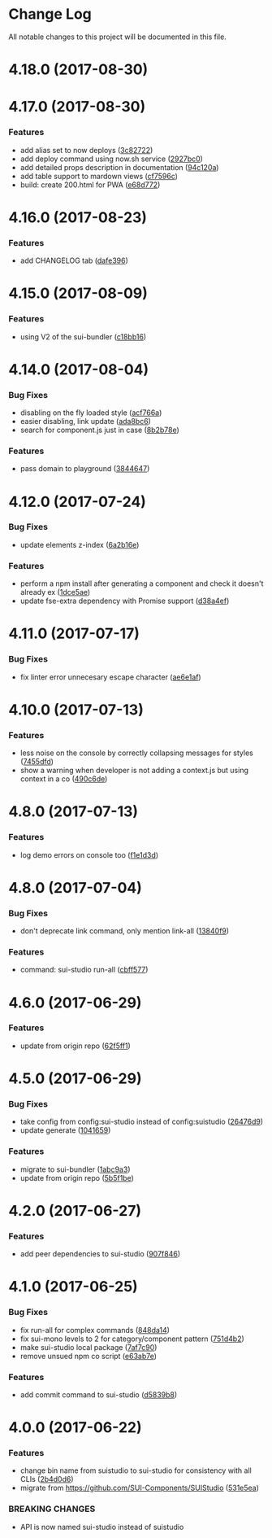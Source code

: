 # Change Log

All notable changes to this project will be documented in this file.

<a name="4.18.0"></a>
# 4.18.0 (2017-08-30)



<a name="4.17.0"></a>
# 4.17.0 (2017-08-30)


### Features

* add alias set to now deploys ([3c82722](https://github.com/SUI-Components/sui/commit/3c82722))
* add deploy command using now.sh service ([2927bc0](https://github.com/SUI-Components/sui/commit/2927bc0))
* add detailed props description in documentation ([94c120a](https://github.com/SUI-Components/sui/commit/94c120a))
* add table support to mardown views ([cf7596c](https://github.com/SUI-Components/sui/commit/cf7596c))
* build: create 200.html for PWA ([e68d772](https://github.com/SUI-Components/sui/commit/e68d772))



<a name="4.16.0"></a>
# 4.16.0 (2017-08-23)


### Features

* add CHANGELOG tab ([dafe396](https://github.com/SUI-Components/sui/commit/dafe396))



<a name="4.15.0"></a>
# 4.15.0 (2017-08-09)


### Features

* using V2 of the sui-bundler ([c18bb16](https://github.com/SUI-Components/sui/commit/c18bb16))



<a name="4.14.0"></a>
# 4.14.0 (2017-08-04)


### Bug Fixes

* disabling on the fly loaded style ([acf766a](https://github.com/SUI-Components/sui/commit/acf766a))
* easier disabling, link update ([ada8bc6](https://github.com/SUI-Components/sui/commit/ada8bc6))
* search for component.js just in case ([8b2b78e](https://github.com/SUI-Components/sui/commit/8b2b78e))


### Features

* pass domain to playground ([3844647](https://github.com/SUI-Components/sui/commit/3844647))



<a name="4.12.0"></a>
# 4.12.0 (2017-07-24)


### Bug Fixes

* update elements z-index ([6a2b16e](https://github.com/SUI-Components/sui/commit/6a2b16e))


### Features

* perform a npm install after generating a component and check it doesn't already ex ([1dce5ae](https://github.com/SUI-Components/sui/commit/1dce5ae))
* update fse-extra dependency with Promise support ([d38a4ef](https://github.com/SUI-Components/sui/commit/d38a4ef))



<a name="4.11.0"></a>
# 4.11.0 (2017-07-17)


### Bug Fixes

* fix linter error unnecesary escape character ([ae6e1af](https://github.com/SUI-Components/sui/commit/ae6e1af))



<a name="4.10.0"></a>
# 4.10.0 (2017-07-13)


### Features

* less noise on the console by correctly collapsing messages for styles ([7455dfd](https://github.com/SUI-Components/sui/commit/7455dfd))
* show a warning when developer is not adding a context.js but using context in a co ([490c6de](https://github.com/SUI-Components/sui/commit/490c6de))



<a name="4.8.0"></a>
# 4.8.0 (2017-07-13)


### Features

* log demo errors on console too ([f1e1d3d](https://github.com/SUI-Components/sui/commit/f1e1d3d))



<a name="4.8.0"></a>
# 4.8.0 (2017-07-04)


### Bug Fixes

* don't deprecate link command, only mention link-all ([13840f9](https://github.com/SUI-Components/sui/commit/13840f9))


### Features

* command: sui-studio run-all ([cbff577](https://github.com/SUI-Components/sui/commit/cbff577))



<a name="4.6.0"></a>
# 4.6.0 (2017-06-29)


### Features

* update from origin repo ([62f5ff1](https://github.com/SUI-Components/sui/commit/62f5ff1))



<a name="4.5.0"></a>
# 4.5.0 (2017-06-29)


### Bug Fixes

* take config from config:sui-studio instead of config:suistudio ([26476d9](https://github.com/SUI-Components/sui/commit/26476d9))
* update generate ([1041659](https://github.com/SUI-Components/sui/commit/1041659))


### Features

* migrate to sui-bundler ([1abc9a3](https://github.com/SUI-Components/sui/commit/1abc9a3))
* update from origin repo ([5b5f1be](https://github.com/SUI-Components/sui/commit/5b5f1be))



<a name="4.2.0"></a>
# 4.2.0 (2017-06-27)


### Features

* add peer dependencies to sui-studio ([907f846](https://github.com/SUI-Components/sui/commit/907f846))



<a name="4.1.0"></a>
# 4.1.0 (2017-06-25)


### Bug Fixes

* fix run-all for complex commands ([848da14](https://github.com/SUI-Components/sui/commit/848da14))
* fix sui-mono levels to 2 for category/component pattern ([751d4b2](https://github.com/SUI-Components/sui/commit/751d4b2))
* make sui-studio local package ([7af7c90](https://github.com/SUI-Components/sui/commit/7af7c90))
* remove unsued npm co script ([e63ab7e](https://github.com/SUI-Components/sui/commit/e63ab7e))


### Features

* add commit command to sui-studio ([d5839b8](https://github.com/SUI-Components/sui/commit/d5839b8))



<a name="4.0.0"></a>
# 4.0.0 (2017-06-22)


### Features

* change bin name from suistudio to sui-studio for consistency with all CLIs ([2b4d0d6](https://github.com/SUI-Components/sui/commit/2b4d0d6))
* migrate from https://github.com/SUI-Components/SUIStudio ([531e5ea](https://github.com/SUI-Components/sui/commit/531e5ea))


### BREAKING CHANGES

* API is now named sui-studio instead of suistudio



